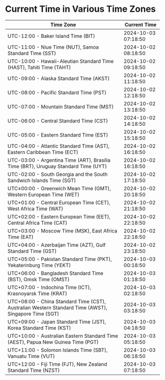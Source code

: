 # Current Time in Various Time Zones

| Time Zone | Current Time |
|-----------|--------------|
| UTC-12:00 - Baker Island Time (BIT) | 2024-10-03 07:18:50 |
| UTC-11:00 - Niue Time (NUT), Samoa Standard Time (SST) | 2024-10-02 08:18:50 |
| UTC-10:00 - Hawaii-Aleutian Standard Time (HAST), Tahiti Time (TAHT) | 2024-10-02 09:18:50 |
| UTC-09:00 - Alaska Standard Time (AKST) | 2024-10-02 11:18:50 |
| UTC-08:00 - Pacific Standard Time (PST) | 2024-10-02 12:18:50 |
| UTC-07:00 - Mountain Standard Time (MST) | 2024-10-02 13:18:50 |
| UTC-06:00 - Central Standard Time (CST) | 2024-10-02 14:18:50 |
| UTC-05:00 - Eastern Standard Time (EST) | 2024-10-02 15:18:50 |
| UTC-04:00 - Atlantic Standard Time (AST), Eastern Caribbean Time (ECT) | 2024-10-02 16:18:50 |
| UTC-03:00 - Argentina Time (ART), Brasília Time (BRT), Uruguay Standard Time (UYT) | 2024-10-02 16:18:50 |
| UTC-02:00 - South Georgia and the South Sandwich Islands Time (SGT) | 2024-10-02 17:18:50 |
| UTC±00:00 - Greenwich Mean Time (GMT), Western European Time (WET) | 2024-10-02 20:18:50 |
| UTC+01:00 - Central European Time (CET), West Africa Time (WAT) | 2024-10-02 21:18:50 |
| UTC+02:00 - Eastern European Time (EET), Central Africa Time (CAT) | 2024-10-02 22:18:50 |
| UTC+03:00 - Moscow Time (MSK), East Africa Time (EAT) | 2024-10-02 22:18:50 |
| UTC+04:00 - Azerbaijan Time (AZT), Gulf Standard Time (GST) | 2024-10-02 23:18:50 |
| UTC+05:00 - Pakistan Standard Time (PKT), Yekaterinburg Time (YEKT) | 2024-10-03 00:18:50 |
| UTC+06:00 - Bangladesh Standard Time (BST), Omsk Time (OMST) | 2024-10-03 01:18:50 |
| UTC+07:00 - Indochina Time (ICT), Krasnoyarsk Time (KRAT) | 2024-10-03 02:18:50 |
| UTC+08:00 - China Standard Time (CST), Australian Western Standard Time (AWST), Singapore Time (SGT) | 2024-10-03 03:18:50 |
| UTC+09:00 - Japan Standard Time (JST), Korea Standard Time (KST) | 2024-10-03 04:18:50 |
| UTC+10:00 - Australian Eastern Standard Time (AEST), Papua New Guinea Time (PGT) | 2024-10-03 05:18:50 |
| UTC+11:00 - Solomon Islands Time (SBT), Vanuatu Time (VUT) | 2024-10-03 06:18:50 |
| UTC+12:00 - Fiji Time (FJT), New Zealand Standard Time (NZST) | 2024-10-03 07:18:50 |
